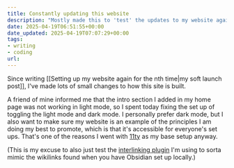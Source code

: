 ```yaml
---
title: Constantly updating this website
description: "Mostly made this to 'test' the updates to my website again. But can also serve as a mini blog update."
date: 2025-04-19T06:51:55+00:00
date_updated: 2025-04-19T07:07:29+00:00
tags: 
- writing
- coding
url: 
---
```


Since writing [[Setting up my website again for the nth time|my soft launch post]], I've made lots of small changes to how this site is built. 

A friend of mine informed me that the intro section I added in my home page was not working in light mode, so I spent today fixing the set up of toggling the light mode and dark mode. I personally prefer dark mode, but I also want to make sure my website is an example of the principles I am doing my best to promote, which is that it's accessible for everyone's set ups. That's one of the reasons I went with [11ty](https://www.11ty.dev/) as my base setup anyway.

(This is my excuse to also just test the [interlinking plugin](https://github.com/photogabble/eleventy-plugin-interlinker/tree/main) I'm using to sorta mimic the wikilinks found when you have Obsidian set up locally.)